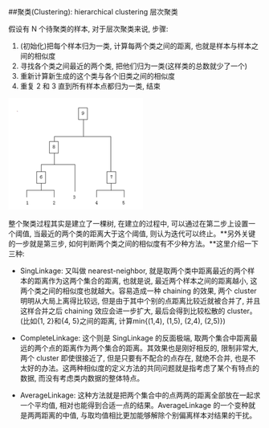 ##聚类(Clustering): hierarchical clustering 层次聚类

假设有 N 个待聚类的样本, 对于层次聚类来说, 步骤:

1. (初始化)把每个样本归为一类, 计算每两个类之间的距离, 也就是样本与样本之间的相似度
2. 寻找各个类之间最近的两个类, 把他们归为一类(这样类的总数就少了一个)
3. 重新计算新生成的这个类与各个旧类之间的相似度
4. 重复 2 和 3 直到所有样本点都归为一类, 结束

![](../pic/hc-00.jpg)


整个聚类过程其实是建立了一棵树, 在建立的过程中, 可以通过在第二步上设置一个阈值, 当最近的两个类的距离大于这个阈值, 则认为迭代可以终止。**另外关键的一步就是第三步, 如何判断两个类之间的相似度有不少种方法。**这里介绍一下三种:

- SingLinkage: 又叫做 nearest-neighbor, 就是取两个类中距离最近的两个样本的距离作为这两个集合的距离, 也就是说, 最近两个样本之间的距离越小, 这两个类之间的相似度也就越大。容易造成一种 chaining 的效果, 两个 cluster 明明从大局上离得比较远, 但是由于其中个别的点距离比较近就被合并了, 并且这样合并之后 chaining 效应会进一步扩大, 最后会得到比较松散的 cluster。(比如{1, 2}和{4, 5}之间的距离, 计算min{(1,4), (1,5), (2,4), (2,5)})

- CompleteLinkage: 这个则是 SingLinkage 的反面极端, 取两个集合中距离最远的两个点的距离作为两个集合的距离。其效果也是刚好相反的, 限制非常大, 两个 cluster 即使很接近了, 但是只要有不配合的点存在, 就绝不合并, 也是不太好的办法。这两种相似度的定义方法的共同问题就是指考虑了某个有特点的数据, 而没有考虑类内数据的整体特点。

- AverageLinkage: 这种方法就是把两个集合中的点两两的距离全部放在一起求一个平均值, 相对也能得到合适一点的结果。AverageLinkage 的一个变种就是两两距离的中值, 与取均值相比更加能够解除个别偏离样本对结果的干扰。

